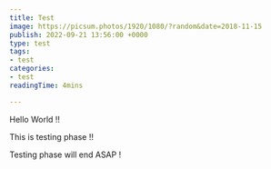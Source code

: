 ```yaml
---
title: Test
image: https://picsum.photos/1920/1080/?random&date=2018-11-15
publish: 2022-09-21 13:56:00 +0000
type: test
tags:
- test
categories:
- test
readingTime: 4mins

---
```

Hello World !!

This is testing phase !!

Testing phase will end ASAP !